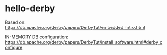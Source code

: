 # hello-derby
Based on:
https://db.apache.org/derby/papers/DerbyTut/embedded_intro.html

IN-MEMORY DB configuration:
https://db.apache.org/derby/papers/DerbyTut/install_software.html#derby_configure


